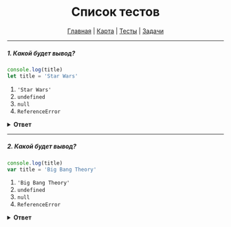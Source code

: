 <div align="center">

# Список тестов

[Главная](https://github.com/dollaween/junior-roadmap/)
|
[Карта](/roadmap/README.md)
|
[Тесты](/tests/README.md)
|
[Задачи](/tasks/README.md)

</div>

---

##### 1. Какой будет вывод?

```javascript
console.log(title)
let title = 'Star Wars'
```

1. `'Star Wars'`
2. `undefined`
3. `null`
4. `ReferenceError`

<details><summary><b>Ответ</b></summary>
<p>

**Ответ: 4**

На момент вывода `title` в `console.log()` переменной еще не присвоено никакое значение, даже `undefined`.

</p>
</details>

---

##### 2. Какой будет вывод?

```javascript
console.log(title)
var title = 'Big Bang Theory'
```

1. `'Big Bang Theory'`
2. `undefined`
3. `null`
4. `ReferenceError`

<details><summary><b>Ответ</b></summary>
<p>

**Ответ: 2**

Объявление переменной через ключевое слово `var` отличается от объявления переменной через ключевое слово `let`:
- `var` — объявляет переменную и присваивает ей undefined.
- `let` — только объявляет переменную.

</p>
</details>


